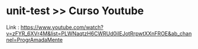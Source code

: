 # unit-test >> Curso Youtube
Link : https://www.youtube.com/watch?v=zFYR_6XVr4M&list=PLWNaqtzH6CWRUd0iIEJotRrpwtXXnFROE&ab_channel=ProgrAmadaMente
